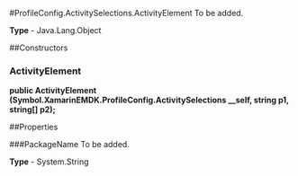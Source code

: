 #ProfileConfig.ActivitySelections.ActivityElement
To be added.

**Type** - Java.Lang.Object

##Constructors
### ActivityElement 
**public ActivityElement (Symbol.XamarinEMDK.ProfileConfig.ActivitySelections __self, string p1, string[] p2);**

##Properties

###PackageName
To be added.

**Type** - System.String



